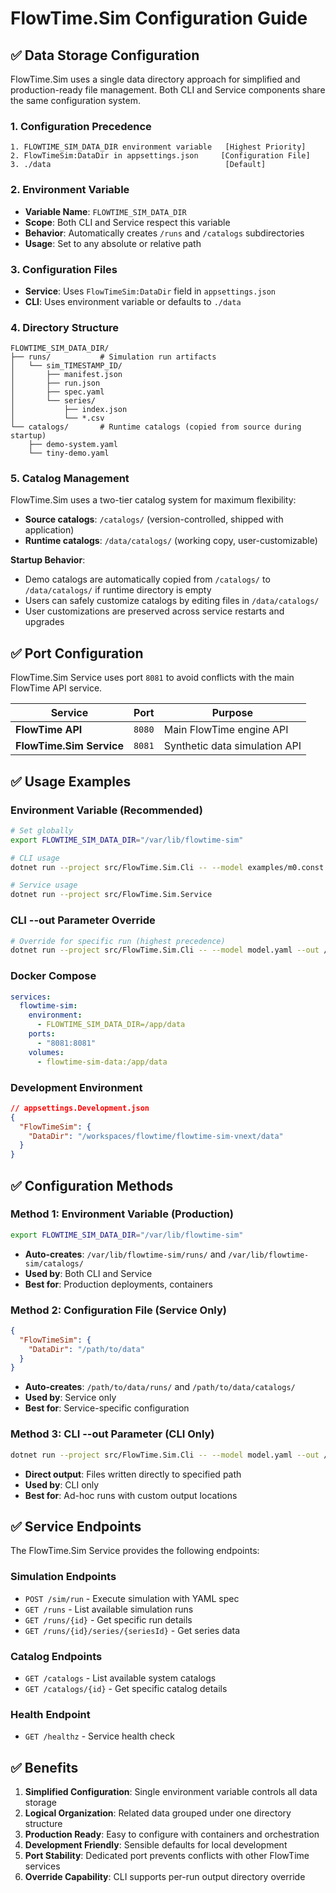 # FlowTime.Sim Configuration Guide

## ✅ **Data Storage Configuration**

FlowTime.Sim uses a single data directory approach for simplified and production-ready file management. Both CLI and Service components share the same configuration system.

### **1. Configuration Precedence**
```
1. FLOWTIME_SIM_DATA_DIR environment variable   [Highest Priority]
2. FlowTimeSim:DataDir in appsettings.json     [Configuration File]
3. ./data                                       [Default]
```

### **2. Environment Variable**
- **Variable Name**: `FLOWTIME_SIM_DATA_DIR`
- **Scope**: Both CLI and Service respect this variable
- **Behavior**: Automatically creates `/runs` and `/catalogs` subdirectories
- **Usage**: Set to any absolute or relative path

### **3. Configuration Files**
- **Service**: Uses `FlowTimeSim:DataDir` field in `appsettings.json`
- **CLI**: Uses environment variable or defaults to `./data`

### **4. Directory Structure**
```
FLOWTIME_SIM_DATA_DIR/
├── runs/           # Simulation run artifacts
│   └── sim_TIMESTAMP_ID/
│       ├── manifest.json
│       ├── run.json
│       ├── spec.yaml
│       └── series/
│           ├── index.json
│           └── *.csv
└── catalogs/       # Runtime catalogs (copied from source during startup)
    ├── demo-system.yaml
    └── tiny-demo.yaml
```

### **5. Catalog Management**
FlowTime.Sim uses a two-tier catalog system for maximum flexibility:

- **Source catalogs**: `/catalogs/` (version-controlled, shipped with application)
- **Runtime catalogs**: `/data/catalogs/` (working copy, user-customizable)

**Startup Behavior**:
- Demo catalogs are automatically copied from `/catalogs/` to `/data/catalogs/` if runtime directory is empty
- Users can safely customize catalogs by editing files in `/data/catalogs/`
- User customizations are preserved across service restarts and upgrades

## ✅ **Port Configuration**

FlowTime.Sim Service uses port `8081` to avoid conflicts with the main FlowTime API service.

| Service | Port | Purpose |
|---------|------|---------|
| **FlowTime API** | `8080` | Main FlowTime engine API |
| **FlowTime.Sim Service** | `8081` | Synthetic data simulation API |

## ✅ **Usage Examples**

### **Environment Variable (Recommended)**
```bash
# Set globally
export FLOWTIME_SIM_DATA_DIR="/var/lib/flowtime-sim"

# CLI usage
dotnet run --project src/FlowTime.Sim.Cli -- --model examples/m0.const.yaml

# Service usage  
dotnet run --project src/FlowTime.Sim.Service
```

### **CLI --out Parameter Override**
```bash
# Override for specific run (highest precedence)
dotnet run --project src/FlowTime.Sim.Cli -- --model model.yaml --out /custom/output
```

### **Docker Compose**
```yaml
services:
  flowtime-sim:
    environment:
      - FLOWTIME_SIM_DATA_DIR=/app/data
    ports:
      - "8081:8081"
    volumes:
      - flowtime-sim-data:/app/data
```

### **Development Environment**
```json
// appsettings.Development.json
{
  "FlowTimeSim": {
    "DataDir": "/workspaces/flowtime/flowtime-sim-vnext/data"
  }
}
```

## ✅ **Configuration Methods**

### **Method 1: Environment Variable (Production)**
```bash
export FLOWTIME_SIM_DATA_DIR="/var/lib/flowtime-sim"
```
- **Auto-creates**: `/var/lib/flowtime-sim/runs/` and `/var/lib/flowtime-sim/catalogs/`
- **Used by**: Both CLI and Service
- **Best for**: Production deployments, containers

### **Method 2: Configuration File (Service Only)**
```json
{
  "FlowTimeSim": {
    "DataDir": "/path/to/data"
  }
}
```
- **Auto-creates**: `/path/to/data/runs/` and `/path/to/data/catalogs/`
- **Used by**: Service only
- **Best for**: Service-specific configuration

### **Method 3: CLI --out Parameter (CLI Only)**
```bash
dotnet run --project src/FlowTime.Sim.Cli -- --model model.yaml --out /custom/path
```
- **Direct output**: Files written directly to specified path
- **Used by**: CLI only
- **Best for**: Ad-hoc runs with custom output locations

## ✅ **Service Endpoints**

The FlowTime.Sim Service provides the following endpoints:

### **Simulation Endpoints**
- `POST /sim/run` - Execute simulation with YAML spec
- `GET /runs` - List available simulation runs
- `GET /runs/{id}` - Get specific run details
- `GET /runs/{id}/series/{seriesId}` - Get series data

### **Catalog Endpoints**
- `GET /catalogs` - List available system catalogs
- `GET /catalogs/{id}` - Get specific catalog details

### **Health Endpoint**
- `GET /healthz` - Service health check

## ✅ **Benefits**

1. **Simplified Configuration**: Single environment variable controls all data storage
2. **Logical Organization**: Related data grouped under one directory structure
3. **Production Ready**: Easy to configure with containers and orchestration
4. **Development Friendly**: Sensible defaults for local development
5. **Port Stability**: Dedicated port prevents conflicts with other FlowTime services
6. **Override Capability**: CLI supports per-run output directory override
